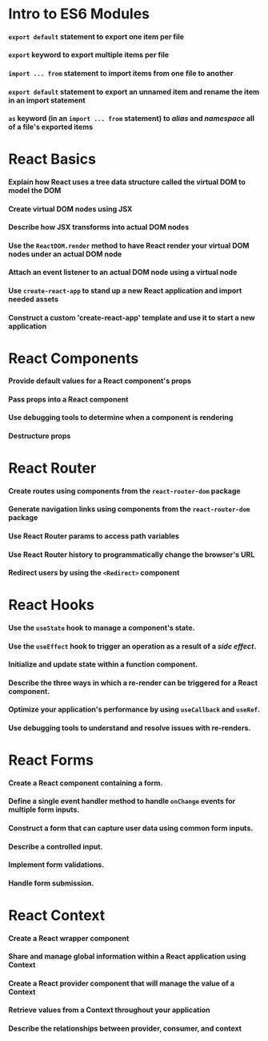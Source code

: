 # Intro to ES6 Modules

#### `export default` statement to export one item per file
#### `export` keyword to export multiple items per file
#### `import ... from` statement to import items from one file to another
#### `export default` statement to export an unnamed item and rename the item in an import statement
#### `as` keyword (in an `import ... from` statement) to _alias_ and _namespace_ all of a file's exported items

# React Basics

#### Explain how React uses a tree data structure called the virtual DOM to model the DOM
#### Create virtual DOM nodes using JSX
#### Describe how JSX transforms into actual DOM nodes
#### Use the `ReactDOM.render` method to have React render your virtual DOM nodes under an actual DOM node
#### Attach an event listener to an actual DOM node using a virtual node
#### Use `create-react-app` to stand up a new React application and import needed assets
#### Construct a custom 'create-react-app' template and use it to start a new application

# React Components

#### Provide default values for a React component's props
#### Pass props into a React component
#### Use debugging tools to determine when a component is rendering
#### Destructure props

# React Router

#### Create routes using components from the `react-router-dom` package
#### Generate navigation links using components from the `react-router-dom` package
#### Use React Router params to access path variables
#### Use React Router history to programmatically change the browser's URL
#### Redirect users by using the `<Redirect>` component

# React Hooks

#### Use the `useState` hook to manage a component's state.
#### Use the `useEffect` hook to trigger an operation as a result of a _side effect_.
#### Initialize and update state within a function component.
#### Describe the three ways in which a re-render can be triggered for a React component.
#### Optimize your application's performance by using `useCallback` and `useRef`.
#### Use debugging tools to understand and resolve issues with re-renders.

# React Forms

#### Create a React component containing a form.
#### Define a single event handler method to handle `onChange` events for multiple form inputs.
#### Construct a form that can capture user data using common form inputs.
#### Describe a controlled input.
#### Implement form validations.
#### Handle form submission.

# React Context

#### Create a React wrapper component
#### Share and manage global information within a React application using Context
#### Create a React provider component that will manage the value of a Context
#### Retrieve values from a Context throughout your application
#### Describe the relationships between provider, consumer, and context